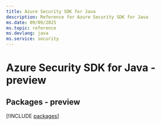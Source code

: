 ```yaml
---
title: Azure Security SDK for Java
description: Reference for Azure Security SDK for Java
ms.date: 09/09/2025
ms.topic: reference
ms.devlang: java
ms.service: security
---
```

# Azure Security SDK for Java - preview
## Packages - preview
[!INCLUDE [packages](security-index.md)]